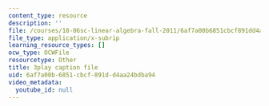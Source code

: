```yaml
---
content_type: resource
description: ''
file: /courses/18-06sc-linear-algebra-fall-2011/6af7a00b6851cbcf891dd4aa24bdba94_13r9QY6cmjc.srt
file_type: application/x-subrip
learning_resource_types: []
ocw_type: OCWFile
resourcetype: Other
title: 3play caption file
uid: 6af7a00b-6851-cbcf-891d-d4aa24bdba94
video_metadata:
  youtube_id: null
---
```

